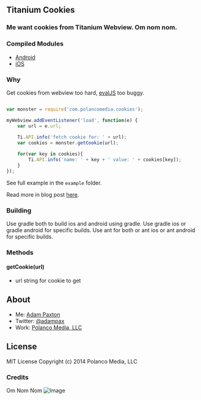 ## Titanium Cookies
### Me want cookies from Titanium Webview. Om nom nom.

### Compiled Modules
* [Android](https://github.com/adampax/titanium-cookies/tree/master/android/dist)
* [iOS](https://github.com/adampax/titanium-cookies/tree/master/ios/dist)

### Why

Get cookies from webview too hard, [evalJS](https://jira.appcelerator.org/browse/TIMOB-16082) too buggy.

```javascript

var monster = require('com.polancomedia.cookies');

myWebview.addEventListener('load', function(e) {
    var url = e.url;
    
    Ti.API.info('fetch cookie for: ' + url);
    var cookies = monster.getCookie(url);

    for(var key in cookies){
        Ti.API.info('name: ' + key + ' value: ' + cookies[key]);
    }
});

```

See full example in the `example` folder. 

Read more in blog post [here](http://adampaxton.com/get-cookies-from-a-webview-in-titanium.aspx).


### Building
Use gradle both to build ios and android using gradle.
Use gradle ios or gradle android for specific builds.
Use ant for both or ant ios or ant android for specific builds.
### Methods

#### getCookie(url)
* url string for cookie to get


## About
* Me: [Adam Paxton](http://adampaxton.com) 
* Twitter: [@adampax](http://twitter.com/adampax)
* Work: [Polanco Media, LLC](http://polancomedia.com)

## License
MIT License
Copyright (c) 2014 Polanco Media, LLC

### Credits
Om Nom Nom
![Image](http://adampaxton.com/Portals/5/Images/Blog/Work/titanium-cookies-omnomnom.jpg)
